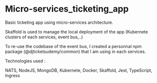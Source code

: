 # Micro-services_ticketing_app

Basic ticketing app using micro-services architecture.

Skaffold is used to manage the local deployment of the app (Kubernete clusters of each services, event bus,..)

To re-use the codebase of the event bus, I created a personnal npm package (@djticketsudemy/common) that I am using in each services.

Technologies used :

NATS, NodeJS, MongoDB, Kubernete, Docker, Skaffold, Jest, TypeScript, Ingress
